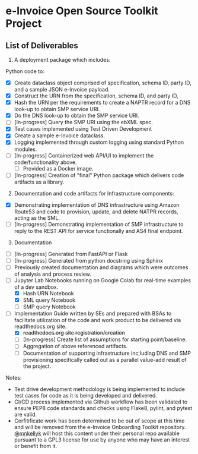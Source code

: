 # e-Invoice Open Source Toolkit Project 
## List of Deliverables

1.	A deployment package which includes:

Python code to:
- [x] Create dataclass object comprised of specification, schema ID, party ID, and a sample JSON e-Invoice payload. 
- [x] Construct the URN from the specification, schema ID, and party ID,
- [x] Hash the URN per the requirements to create a NAPTR record for a DNS look-up to obtain SMP service URI.
- [x] Do the DNS look-up to obtain the SMP service URI.
- [ ] [In-progress] Query the SMP URI using the ebXML spec.
- [x] Test cases implemented using Test Driven Development
- [x] Create a sample e-Invoice dataclass.
- [x] Logging implemented through custom logging using standard Python modules.
- [ ] [In-progress] Containerized web API/UI to implement the code/functionality above.
    - [ ] Provided as a Docker image.
- [ ] [In-progress] Creation of "final" Python package which delivers code artifacts as a library.

2. Documentation and code artifacts for Infrastructure components:
- [x] Demonstrating implementation of DNS infrastructure using Amazon Route53 and code to provision, update, and delete NATPR records, acting as the SML.
- [ ] [In-progress] Demonstrating implementation of SMP infrastructure to reply to the REST API for service functionally and AS4 final endpoint.    

3.	Documentation 
- [ ] [In-progress] Generated from FastAPI or Flask
- [ ] [In-progress] Generated from python docstring using Sphinx
- [ ] Previously created documentation and diagrams which were outcomes of analysis and process review.  
- [ ] Jupyter Lab Notebooks running on Google Colab for real-time examples of a dev sandbox.  
    - [x] Hash URN Notebook
    - [x] SML query Notebook
    - [ ] SMP query Notebook
- [ ] Implementation Guide written by SEs and prepared with BSAs to facilitate utilization of the code and work product to be delivered via readthedocs.org site.
    - [x] ~~readthedocs.org site registration/creation~~
    - [ ] [In-progress] Create list of assumptions for starting point/baseline.
    - [ ] Aggregation of above referenced artifacts.
    - [ ] Documentation of supporting infrastructure inc;luding DNS and SMP provisioning specifically called out as a parallel value-add result of the project.

Notes:
* Test drive development methodology is being implemented to include test cases for code as it is being developed and delivered.  
* CI/CD process implemented via Github workflow has been validated to ensure PEP8 code standards and checks using Flake8, pylint, and pytest are valid.
* Cerfitificate work has been determined to be out of scope at this time and will be removed from the e-Invoice Onboarding Toolkit repository.  [@mnkellyk](@mnkellyk) will host this content under their personal repo available pursuant to a GPL3 license for use by anyone who may have an interest or benefit from it.    

